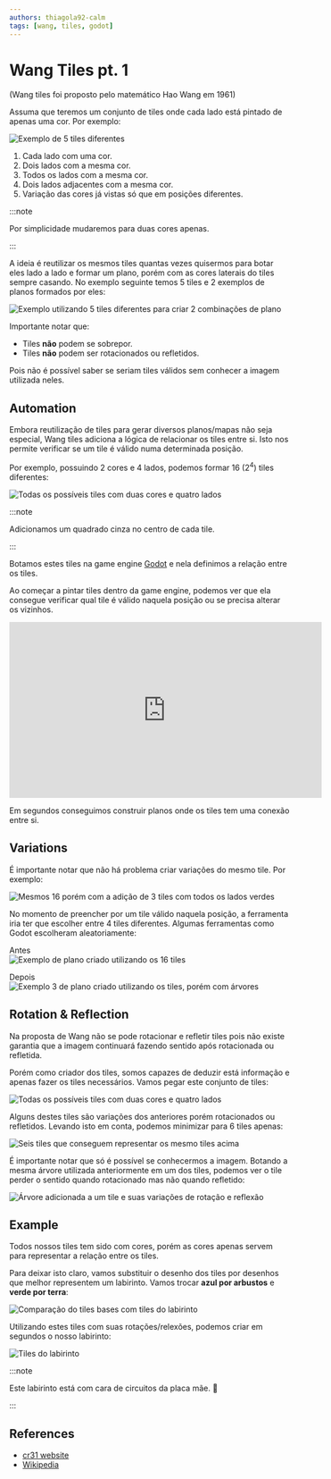 ```yaml
---
authors: thiagola92-calm
tags: [wang, tiles, godot]
---
```


# Wang Tiles pt. 1

(Wang tiles foi proposto pelo matemático Hao Wang em 1961)  

Assuma que teremos um conjunto de tiles onde cada lado está pintado de apenas uma cor. Por exemplo:  

![Exemplo de 5 tiles diferentes](./tiles.svg)  

1. Cada lado com uma cor.  
2. Dois lados com a mesma cor.  
3. Todos os lados com a mesma cor.
4. Dois lados adjacentes com a mesma cor.
5. Variação das cores já vistas só que em posições diferentes.

:::note

Por simplicidade mudaremos para duas cores apenas.  

:::

A ideia é reutilizar os mesmos tiles quantas vezes quisermos para botar eles lado a lado e formar um plano, porém com as cores laterais do tiles sempre casando. No exemplo seguinte temos 5 tiles e 2 exemplos de planos formados por eles:  

![Exemplo utilizando 5 tiles diferentes para criar 2 combinações de plano](./tiles_match.svg)  

Importante notar que:
- Tiles **não** podem se sobrepor.  
- Tiles **não** podem ser rotacionados ou refletidos.  

Pois não é possível saber se seriam tiles válidos sem conhecer a imagem utilizada neles.  

## Automation

Embora reutilização de tiles para gerar diversos planos/mapas não seja especial, Wang tiles adiciona a lógica de relacionar os tiles entre si. Isto nos permite verificar se um tile é válido numa determinada posição.  

Por exemplo, possuindo 2 cores e 4 lados, podemos formar 16 (2<sup>4</sup>) tiles diferentes:  

![Todas os possíveis tiles com duas cores e quatro lados](./sides.svg)  

:::note

Adicionamos um quadrado cinza no centro de cada tile.

:::

Botamos estes tiles na game engine [Godot](https://godotengine.org/) e nela definimos a relação entre os tiles.  

Ao começar a pintar tiles dentro da game engine, podemos ver que ela consegue verificar qual tile é válido naquela posição ou se precisa alterar os vizinhos.  

<iframe width="560" height="315" src="https://www.youtube.com/embed/aWyol4H4Csc?si=JpoIgIEVf9v2dJ45" title="YouTube video player" frameborder="0" allow="accelerometer; autoplay; clipboard-write; encrypted-media; gyroscope; picture-in-picture; web-share" allowfullscreen></iframe>  

Em segundos conseguimos construir planos onde os tiles tem uma conexão entre si.  

## Variations

É importante notar que não há problema criar variações do mesmo tile. Por exemplo:  

![Mesmos 16 porém com a adição de 3 tiles com todos os lados verdes](./sides_with_trees.svg)  

No momento de preencher por um tile válido naquela posição, a ferramenta iria ter que escolher entre 4 tiles diferentes. Algumas ferramentas como Godot escolheram aleatoriamente:  

Antes  
![Exemplo de plano criado utilizando os 16 tiles](./plane00.png)  

Depois  
![Exemplo 3 de plano criado utilizando os tiles, porém com árvores](./plane01.png)  

## Rotation & Reflection

Na proposta de Wang não se pode rotacionar e refletir tiles pois não existe garantia que a imagem continuará fazendo sentido após rotacionada ou refletida.  

Porém como criador dos tiles, somos capazes de deduzir está informação e apenas fazer os tiles necessários. Vamos pegar este conjunto de tiles:  

![Todas os possíveis tiles com duas cores e quatro lados](./sides.svg)  

Alguns destes tiles são variações dos anteriores porém rotacionados ou refletidos. Levando isto em conta, podemos minimizar para 6 tiles apenas:  

![Seis tiles que conseguem representar os mesmo tiles acima](./sides_minimalist.svg)  

É importante notar que só é possível se conhecermos a imagem. Botando a mesma árvore utilizada anteriormente em um dos tiles, podemos ver o tile perder o sentido quando rotacionado mas não quando refletido:  

![Árvore adicionada a um tile e suas variações de rotação e reflexão](./tile_with_tree.svg)  

## Example

Todos nossos tiles tem sido com cores, porém as cores apenas servem para representar a relação entre os tiles.  

Para deixar isto claro, vamos substituir o desenho dos tiles por desenhos que melhor representem um labirinto. Vamos trocar **azul por arbustos** e **verde por terra**:  

![Comparação do tiles bases com tiles do labirinto](./maze_tiles.svg)  

Utilizando estes tiles com suas rotações/relexões, podemos criar em segundos o nosso labirinto:  

![Tiles do labirinto](./maze.png)  

:::note

Este labirinto está com cara de circuitos da placa mãe. 🤔

:::

## References

- [cr31 website](http://www.cr31.co.uk/stagecast/wang/intro.html)  
- [Wikipedia](https://en.wikipedia.org/wiki/Wang_tile)  